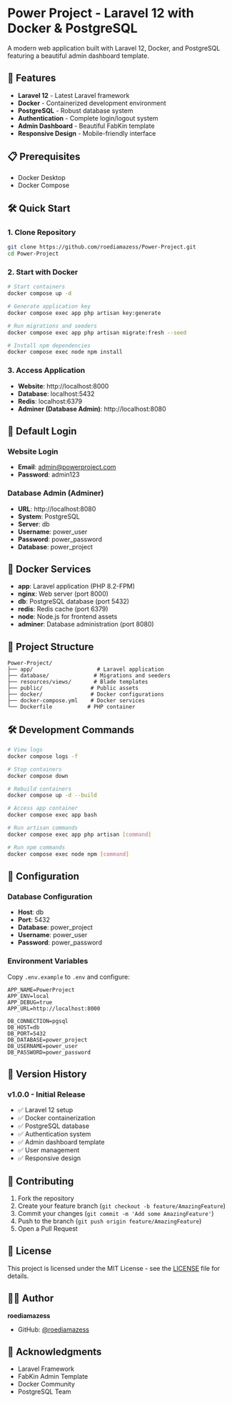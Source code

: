 # Power Project - Laravel 12 with Docker & PostgreSQL

A modern web application built with Laravel 12, Docker, and PostgreSQL featuring a beautiful admin dashboard template.

## 🚀 Features

- **Laravel 12** - Latest Laravel framework
- **Docker** - Containerized development environment
- **PostgreSQL** - Robust database system
- **Authentication** - Complete login/logout system
- **Admin Dashboard** - Beautiful FabKin template
- **Responsive Design** - Mobile-friendly interface

## 📋 Prerequisites

- Docker Desktop
- Docker Compose

## 🛠️ Quick Start

### 1. Clone Repository
```bash
git clone https://github.com/roediamazess/Power-Project.git
cd Power-Project
```

### 2. Start with Docker
```bash
# Start containers
docker compose up -d

# Generate application key
docker compose exec app php artisan key:generate

# Run migrations and seeders
docker compose exec app php artisan migrate:fresh --seed

# Install npm dependencies
docker compose exec node npm install
```

### 3. Access Application
- **Website**: http://localhost:8000
- **Database**: localhost:5432
- **Redis**: localhost:6379
- **Adminer (Database Admin)**: http://localhost:8080

## 🔐 Default Login

### Website Login
- **Email**: admin@powerproject.com
- **Password**: admin123

### Database Admin (Adminer)
- **URL**: http://localhost:8080
- **System**: PostgreSQL
- **Server**: db
- **Username**: power_user
- **Password**: power_password
- **Database**: power_project

## 🐳 Docker Services

- **app**: Laravel application (PHP 8.2-FPM)
- **nginx**: Web server (port 8000)
- **db**: PostgreSQL database (port 5432)
- **redis**: Redis cache (port 6379)
- **node**: Node.js for frontend assets
- **adminer**: Database administration (port 8080)

## 📁 Project Structure

```
Power-Project/
├── app/                    # Laravel application
├── database/              # Migrations and seeders
├── resources/views/       # Blade templates
├── public/               # Public assets
├── docker/               # Docker configurations
├── docker-compose.yml    # Docker services
└── Dockerfile           # PHP container
```

## 🛠️ Development Commands

```bash
# View logs
docker compose logs -f

# Stop containers
docker compose down

# Rebuild containers
docker compose up -d --build

# Access app container
docker compose exec app bash

# Run artisan commands
docker compose exec app php artisan [command]

# Run npm commands
docker compose exec node npm [command]
```

## 🔧 Configuration

### Database Configuration
- **Host**: db
- **Port**: 5432
- **Database**: power_project
- **Username**: power_user
- **Password**: power_password

### Environment Variables
Copy `.env.example` to `.env` and configure:
```env
APP_NAME=PowerProject
APP_ENV=local
APP_DEBUG=true
APP_URL=http://localhost:8000

DB_CONNECTION=pgsql
DB_HOST=db
DB_PORT=5432
DB_DATABASE=power_project
DB_USERNAME=power_user
DB_PASSWORD=power_password
```

## 📝 Version History

### v1.0.0 - Initial Release
- ✅ Laravel 12 setup
- ✅ Docker containerization
- ✅ PostgreSQL database
- ✅ Authentication system
- ✅ Admin dashboard template
- ✅ User management
- ✅ Responsive design

## 🤝 Contributing

1. Fork the repository
2. Create your feature branch (`git checkout -b feature/AmazingFeature`)
3. Commit your changes (`git commit -m 'Add some AmazingFeature'`)
4. Push to the branch (`git push origin feature/AmazingFeature`)
5. Open a Pull Request

## 📄 License

This project is licensed under the MIT License - see the [LICENSE](LICENSE) file for details.

## 👨‍💻 Author

**roediamazess**
- GitHub: [@roediamazess](https://github.com/roediamazess)

## 🙏 Acknowledgments

- Laravel Framework
- FabKin Admin Template
- Docker Community
- PostgreSQL Team